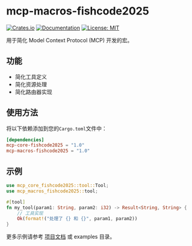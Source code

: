 # mcp-macros-fishcode2025

[![Crates.io](https://img.shields.io/crates/v/mcp-macros-fishcode2025.svg)](https://crates.io/crates/mcp-macros-fishcode2025)
[![Documentation](https://docs.rs/mcp-macros-fishcode2025/badge.svg)](https://docs.rs/mcp-macros-fishcode2025)
[![License: MIT](https://img.shields.io/badge/License-MIT-yellow.svg)](https://opensource.org/licenses/MIT)

用于简化 Model Context Protocol (MCP) 开发的宏。

## 功能

- 简化工具定义
- 简化资源处理
- 简化路由器实现

## 使用方法

将以下依赖添加到您的`Cargo.toml`文件中：

```toml
[dependencies]
mcp-core-fishcode2025 = "1.0"
mcp-macros-fishcode2025 = "1.0"
```

## 示例

```rust
use mcp_core_fishcode2025::tool::Tool;
use mcp_macros_fishcode2025::tool;

#[tool]
fn my_tool(param1: String, param2: i32) -> Result<String, String> {
    // 工具实现
    Ok(format!("处理了 {} 和 {}", param1, param2))
}
```

更多示例请参考 [项目文档](https://docs.rs/mcp-macros-fishcode2025) 或 examples 目录。 
